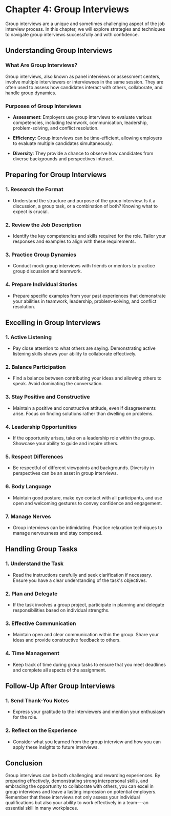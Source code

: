 Chapter 4: Group Interviews
===========================

Group interviews are a unique and sometimes challenging aspect of the job interview process. In this chapter, we will explore strategies and techniques to navigate group interviews successfully and with confidence.

Understanding Group Interviews
------------------------------

### What Are Group Interviews?

Group interviews, also known as panel interviews or assessment centers, involve multiple interviewers or interviewees in the same session. They are often used to assess how candidates interact with others, collaborate, and handle group dynamics.

### Purposes of Group Interviews

* **Assessment**: Employers use group interviews to evaluate various competencies, including teamwork, communication, leadership, problem-solving, and conflict resolution.

* **Efficiency**: Group interviews can be time-efficient, allowing employers to evaluate multiple candidates simultaneously.

* **Diversity**: They provide a chance to observe how candidates from diverse backgrounds and perspectives interact.

Preparing for Group Interviews
------------------------------

### 1. **Research the Format**

* Understand the structure and purpose of the group interview. Is it a discussion, a group task, or a combination of both? Knowing what to expect is crucial.

### 2. **Review the Job Description**

* Identify the key competencies and skills required for the role. Tailor your responses and examples to align with these requirements.

### 3. **Practice Group Dynamics**

* Conduct mock group interviews with friends or mentors to practice group discussion and teamwork.

### 4. **Prepare Individual Stories**

* Prepare specific examples from your past experiences that demonstrate your abilities in teamwork, leadership, problem-solving, and conflict resolution.

Excelling in Group Interviews
-----------------------------

### 1. **Active Listening**

* Pay close attention to what others are saying. Demonstrating active listening skills shows your ability to collaborate effectively.

### 2. **Balance Participation**

* Find a balance between contributing your ideas and allowing others to speak. Avoid dominating the conversation.

### 3. **Stay Positive and Constructive**

* Maintain a positive and constructive attitude, even if disagreements arise. Focus on finding solutions rather than dwelling on problems.

### 4. **Leadership Opportunities**

* If the opportunity arises, take on a leadership role within the group. Showcase your ability to guide and inspire others.

### 5. **Respect Differences**

* Be respectful of different viewpoints and backgrounds. Diversity in perspectives can be an asset in group interviews.

### 6. **Body Language**

* Maintain good posture, make eye contact with all participants, and use open and welcoming gestures to convey confidence and engagement.

### 7. **Manage Nerves**

* Group interviews can be intimidating. Practice relaxation techniques to manage nervousness and stay composed.

Handling Group Tasks
--------------------

### 1. **Understand the Task**

* Read the instructions carefully and seek clarification if necessary. Ensure you have a clear understanding of the task's objectives.

### 2. **Plan and Delegate**

* If the task involves a group project, participate in planning and delegate responsibilities based on individual strengths.

### 3. **Effective Communication**

* Maintain open and clear communication within the group. Share your ideas and provide constructive feedback to others.

### 4. **Time Management**

* Keep track of time during group tasks to ensure that you meet deadlines and complete all aspects of the assignment.

Follow-Up After Group Interviews
--------------------------------

### 1. **Send Thank-You Notes**

* Express your gratitude to the interviewers and mention your enthusiasm for the role.

### 2. **Reflect on the Experience**

* Consider what you learned from the group interview and how you can apply these insights to future interviews.

Conclusion
----------

Group interviews can be both challenging and rewarding experiences. By preparing effectively, demonstrating strong interpersonal skills, and embracing the opportunity to collaborate with others, you can excel in group interviews and leave a lasting impression on potential employers. Remember that these interviews not only assess your individual qualifications but also your ability to work effectively in a team---an essential skill in many workplaces.
